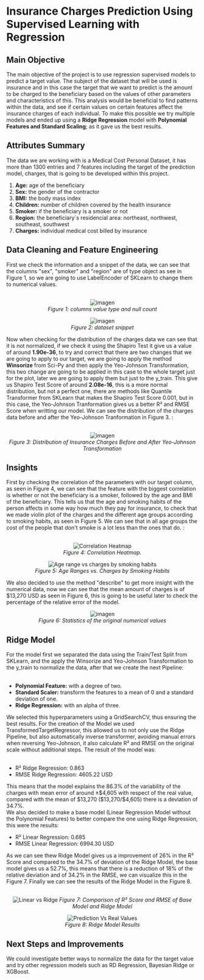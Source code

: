 <h1>Insurance Charges Prediction Using Supervised Learning with Regression</h1>
<h2>Main Objective</h2>
The main objective of the project is to use regression supervised models to predict a target value. The subject of the dataset that will be used is insurance and in this case the target that we want to predict is the amount to be charged to the beneficiary based 
on the values of other parameters and characteristics of this. This analysis would be beneficial to find patterns within the data, and see if certain values on certain features affect the insurance charges of each individual. To make this possible we try multiple
models and ended up using a <b>Ridge Regression</b> model with <b>Polynomial Features and Standard Scaling</b>; as it gave us the best results.
<h2>Attributes Summary</h2>
The data we are working with is a Medical Cost Personal Dataset, it has more than 1300 entries and 7 features including the target of the prediction model, charges, that is going to be developed within this project.
<ol>
  <li><b>Age:</b> age of the beneficiary</li>
  <li><b>Sex:</b> the gender of the contractor</li>
  <li><b>BMI:</b> the body mass index</li>
  <li><b>Children:</b> number of children covered by the health insurance</li>
  <li><b>Smoker:</b> if the beneficiary is a smoker or not</li>
  <li><b>Region:</b> the beneficiary´s residencial area: northeast, northwest, southeast, southwest</li>
  <li><b>Charges:</b> individual medical cost billed by insurance</li>
</ol>
<h2>Data Cleaning and Feature Engineering</h2>
First we check the information and a snippet of the data, we can see that the columns "sex", "smoker" and "region" are of type object as see in Figure 1, so we are going to use LabelEncoder of SKLearn to change them to numerical values.<br><br>
<div align="center">

  ![imagen](https://github.com/user-attachments/assets/513a483a-47dc-4a04-a08e-492c5d7e1caf) <br>
  <i>Figure 1: columns value type and null count</i>

</div>

<div align="center">

  ![imagen](https://github.com/user-attachments/assets/9c8c3ecc-ccab-468a-9625-12f410838fc2)<br>
  <i>Figure 2: dataset snippet</i>
</div>

Now when checking for the distribution of the charges data we can see that it is not normalized, if we check it using the Shapiro Test it give us a value of around <b>1.90e-36</b>, to try and correct that there are two changes that we are going to apply to our target, we are going
to apply the method <b>Winsorize</b> from Sci-Py and then apply the Yeo-Johnson Transformation, this two change are going to be applied in this case to the whole target just for the plot, later we are going to apply them but just to the y_train. This give us Shapiro Test Score of around <b>2.08e-16</b>, this is a more normal distribution, but not a perfect one, there are methods like Quantile Transformer from SKLearn that
makes the Shapiro Test Score 0.001, but in this case, the Yeo-Johnson Tranformation gives us a better R² and RMSE Score when writting our model. We can see the distribution of the charges data before and after the Yeo-Johnson Tranformation in Figure 3. :<br><br>

<div align="center">

![imagen](https://github.com/user-attachments/assets/e8fbb99f-26d1-495d-8c09-64174e8b6eca)
 <br>
  <i>Figure 3: Distribution of Insurance Charges Before and After Yeo-Johnson Transformation</i>
</div>

<h2>Insights</h2>
First by checking the correlation of the parameters with our target column, as seen in Figure 4, we can see that the feature with the biggest correlation is whether or not the beneficiary is a smoker, followed by the age and BMI of the beneficiary. This tells us that the age and
smoking habits of the person affects in some way how much they pay for insurance, to check that we made violin plot of the charges and the different age groups according to smoking habits, as seen in Figure 5. We can see that in all age groups the cost of the people that don't
smoke is a lot less than the ones that do. :<br><br>
<div align="center">

  ![Correlation Heatmap](https://github.com/user-attachments/assets/0d84da39-0e41-4d16-8f1e-9f7fae378219)
 <br>
  <i>Figure 4: Correlation Heatmap.</i>

</div>

<div align="center">

  ![Age range vs charges by smoking habits](https://github.com/user-attachments/assets/5872fbaa-78cb-4a4b-8d2c-de2cdb521911)
<br>
  <i>Figure 5: Age Ranges vs. Charges by Smoking Habits</i>
</div>

We also decided to use the method "describe" to get more insight with the numerical data, now we can see that the mean amount of charges is of $13,270 USD as seen in Figure 6, this is going to be useful later to check the percentage of the relative error of the model.

<div align="center">

  ![imagen](https://github.com/user-attachments/assets/d4f05085-b126-4a01-bf04-fff5c2f6d5e9)
<br>
  <i>Figure 6: Statistics of the original numerical values</i>
</div>

<h2>Ridge Model</h2>
For the model first we separated the data using the Train/Test Split from SKLearn, and the apply the Winsorize and Yeo-Johnson Transformation to the y_train to normalize the data, after that we create the next Pipeline:<br><br>
<ul>
  <li><b>Polynomial Feature:</b> with a degree of two.</li>
  <li><b>Standard Scaler:</b> transform the features to a mean of 0 and a standard deviation of one.</li>
  <li><b>Ridge Regression:</b> with an alpha of three.</li>
</ul>
We selected this hyperparameters using a GridSearchCV, thus ensuring the best results. For the creation of the Model we used TransformedTargetRegressor, this allowed us to not only use the Ridge Pipeline, but also automatically inverse transformer, avoiding manual errors when 
reversing Yeo-Johnson, it also calculate R² and RMSE on the original scale without additional steps. The result of the model was:<br><br>
<ul>
  <li type="disc">R² Ridge Regression: 0.863</li>
  <li type="disc">RMSE Ridge Regression: 4605.22 USD</li>
</ul>
This means that the model explains the 86.3% of the variability of the charges with mean error of around ±$4,605 with respect of the real value, compared with the mean of $13,270 ($13,270/$4,605) there is a deviation of 34.7%.<br>
We also decided to make a base model (Linear Regression Model without the Polynomial Features) to better compare the one using Ridge Regression, this were the results:
<ul>
  <li type="disc">R² Linear Regression: 0.685</li>
  <li type="disc">RMSE Linear Regression: 6994.30 USD</li>
</ul>
As we can see thew Ridge Model gives us a improvement of 26% in the R² Score and compared to the 34.7% of deviation of the Ridge Model, the base model gives us a 52.7%, this means that there is a reduction of 18% of the relative deviation and of 34.2% in the RMSE, we can visualize
this in the Figure 7. Finally we can see the results of the Ridge Model in the Figure 8.<br><br>

<div align="center">

![Linear vs Ridge](https://github.com/user-attachments/assets/ebdcc86f-42ab-4253-a2b4-1c2a358e06b7)
  <i>Figure 7: Comparison of R² Score and RMSE of Base Model and Ridge Model</i>
</div>

<div align="center">

![Prediction Vs Real Values](https://github.com/user-attachments/assets/41d58b7f-608d-47f4-bae4-971c8e57674d)<br>
  <i>Figure 8: Ridge Model Results</i>
</div>

<h2>Next Steps and Improvements</h2>
We could investigate better ways to normalize the data for the target value and try other regression models such as RD Regression, Bayesian Ridge or XGBoost.
